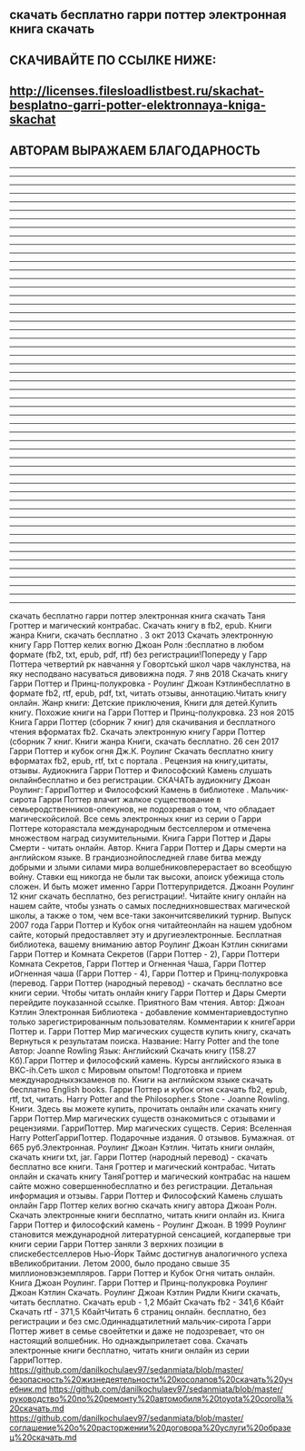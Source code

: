скачать бесплатно гарри поттер электронная книга скачать
--------------------------------------------------
СКАЧИВАЙТЕ ПО ССЫЛКЕ НИЖЕ:
--------------------------------------------------
http://licenses.filesloadlistbest.ru/skachat-besplatno-garri-potter-elektronnaya-kniga-skachat
--------------------------------------------------
АВТОРАМ ВЫРАЖАЕМ БЛАГОДАРНОСТЬ
--------------------------------------------------
--------------------------------------------------
--------------------------------------------------
--------------------------------------------------
--------------------------------------------------
--------------------------------------------------
--------------------------------------------------
--------------------------------------------------
--------------------------------------------------
--------------------------------------------------
--------------------------------------------------
--------------------------------------------------
--------------------------------------------------
--------------------------------------------------
--------------------------------------------------
--------------------------------------------------
--------------------------------------------------
--------------------------------------------------
--------------------------------------------------
--------------------------------------------------
--------------------------------------------------
--------------------------------------------------
--------------------------------------------------
--------------------------------------------------
--------------------------------------------------
--------------------------------------------------
--------------------------------------------------
--------------------------------------------------
--------------------------------------------------
--------------------------------------------------
--------------------------------------------------
--------------------------------------------------
--------------------------------------------------
--------------------------------------------------
--------------------------------------------------
--------------------------------------------------
--------------------------------------------------
--------------------------------------------------
--------------------------------------------------
--------------------------------------------------
--------------------------------------------------
--------------------------------------------------
--------------------------------------------------
--------------------------------------------------
--------------------------------------------------
--------------------------------------------------
--------------------------------------------------
--------------------------------------------------
--------------------------------------------------
--------------------------------------------------
--------------------------------------------------
--------------------------------------------------
--------------------------------------------------
скачать бесплатно гарри поттер электронная книга скачать Таня Гроттер и магический контрабас. Скачать книгу в fb2, epub. Книги жанра Книги, скачать бесплатно  . 3 окт 2013  Скачать электронную книгу Гарр Поттер  келих вогню Джоан Ролн :бесплатно в любом формате (fb2, txt, epub, pdf, rtf) без регистрации!Попереду у Гарр Поттера четвертий рк навчання у Говортськй школ чарв чаклунства, на яку несподвано насуваться дивовижна подя. 7 янв 2018  Скачать книгу Гарри Поттер и Принц-полукровка - Роулинг Джоан Кэтлинбесплатно в формате fb2, rtf, epub, pdf, txt, читать отзывы, аннотацию.Читать книгу онлайн. Жанр книги: Детские приключения, Книги для детей.Купить книгу. Похожие книги на Гарри Поттер и Принц-полукровка. 23 ноя 2015  Книга Гарри Поттер (сборник 7 книг) для скачивания и бесплатного чтения вформатах fb2. Скачать электронную книгу Гарри Поттер (сборник 7 книг. Книги жанра Книги, скачать бесплатно. 26 сен 2017  Гарри Поттер и кубок огня Дж.К. Роулинг  Скачать бесплатно книгу вформатах fb2, epub, rtf, txt с портала . Рецензия на книгу,цитаты, отзывы. Аудиокнига Гарри Поттер и Философский Камень слушать онлайнбесплатно и без регистрации.  СКАЧАТЬ аудиокнигу Джоан Роулинг: ГарриПоттер и Философский Камень в библиотеке .
Мальчик-сирота Гарри Поттер влачит жалкое существование в семьеродственников-опекунов, не подозревая о том, что обладает магическойсилой.  Все семь электронных книг из серии о Гарри Поттере  котораястала международным бестселлером и отмечена множеством наград  сизумительными. Книга Гарри Поттер и Дары Cмерти - читать онлайн. Автор. Книга Гарри Поттер и Дары смерти на английском языке. В грандиознойпоследней главе битва между добрыми и злыми силами мира волшебниковперерастает во всеобщую войну. Ставки ещ никогда не были так высоки, апоиск убежища  столь сложен. И быть может именно Гарри Поттерупридется. Джоанн Роулинг  12 книг скачать бесплатно, без регистрации!. Читайте книгу онлайн на нашем сайте, чтобы узнать о самых последнихновшествах магической школы, а также о том, чем все-таки закончитсявеликий турнир. Выпуск 2007 года  Гарри Поттер и Кубок огня читайтеонлайн на нашем удобном сайте, который предоставляет эту и другиеэлектронные. Бесплатная библиотека, вашему вниманию автор Роулинг Джоан Кэтлин скнигами Гарри Поттер и Комната Секретов (Гарри Поттер - 2), Гарри Поттери Комната Секретов, Гарри Поттер и Огненная Чаша, Гарри Поттер иОгненная чаша (Гарри Поттер - 4), Гарри Поттер и Принц-полукровка (перевод. Гарри Поттер (народный перевод) - скачать бесплатно все книги серии. Чтобы читать онлайн книгу  Гарри Поттер и Дары Cмерти  перейдите поуказанной ссылке. Приятного Вам чтения. Автор: Джоан Кэтлин Электронная Библиотека  - добавление комментариевдоступно только зарегистрированным пользователям. Комментарии к книгеГарри Поттер и. Гарри Поттер Мир магических существ купить книгу, скачать
Вернуться к результатам поиска. Название: Harry Potter and the tone Автор: Joanne Rowling Язык: Английский Скачать книгу (158.27 Кб).Гарри Поттер и философский камень. Курсы английского языка в BKC-ih.Сеть школ с Мировым опытом! Подготовка и прием международныхэкзаменов по. Книги на английском языке скачать бесплатно  English books. Гарри Поттер и кубок огня скачать fb2, epub, rtf, txt, читать. Harry Potter and the Philosopher.s Stone - Joanne Rowling. Книги. Здесь вы можете купить, прочитать онлайн или скачать книгу Гарри Поттер.Мир магических существ ознакомиться с отзывами и рецензиями.  ГарриПоттер. Мир магических существ. Серия: Вселенная Harry PotterГарриПоттер. Подарочные издания. 0 отзывов. Бумажная. от 665 руб.Электронная. Роулинг Джоан Кэтлин. Читать книги онлайн, скачать книги txt, jar. Гарри Поттер (народный перевод) - скачать бесплатно все книги. Таня Гроттер и магический контрабас. Читать онлайн и скачать книгу ТаняГроттер и магический контрабас на нашем сайте можно совершеннобесплатно и без регистрации. Детальная информация и отзывы. Гарри Поттер и Философский Камень слушать онлайн
Гарр Поттер  келих вогню скачать книгу автора Джоан Ролн. Скачать электронные книги бесплатно, читать книги онлайн из. Книга Гарри Поттер и философский камень - Роулинг Джоан. В 1999 Роулинг становится международной литературной сенсацией, когдапервые три книги серии Гарри Поттер заняли 3 верхних позиции в спискебестселлеров Нью-Йорк Таймс  достигнув аналогичного успеха вВеликобритании. Летом 2000, было продано свыше 35 миллионовэкземпляров. Гарри Поттер и Кубок Огня читать онлайн. Книга Джоан Роулинг. Гарри Поттер и Принц-полукровка Роулинг Джоан Кэтлин Скачать. Роулинг Джоан Кэтлин  Ридли  Книги скачать, читать бесплатно. Cкачать epub - 1,2 Мбайт Cкачать fb2 - 341,6 Кбайт Cкачать rtf - 371,5 КбайтЧитать 6 страниц онлайн. бесплатно, без регистрации и без смс.Одиннадцатилетний мальчик-сирота Гарри Поттер живет в семье своейтетки и даже не подозревает, что он  настоящий волшебник. Но однаждыприлетает сова. Скачать электронные книги бесплатно, читать книги онлайн из серии ГарриПоттер.
https://github.com/danilkochulaev97/sedanmiata/blob/master/безопасность%20жизнедеятельности%20косолапов%20скачать%20учебник.md
https://github.com/danilkochulaev97/sedanmiata/blob/master/руководство%20по%20ремонту%20автомобиля%20toyota%20corolla%20скачать.md
https://github.com/danilkochulaev97/sedanmiata/blob/master/соглашение%20о%20расторжении%20договора%20услуги%20образец%20скачать.md